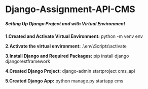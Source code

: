 # Django-Assignment-API-CMS

##### Setting Up Django Project and with Virtual Environment

**1.Created and Activate Virtual Environment:** python -m venv env

**2.Activate the virtual environment:** .\env\Scripts\activate

**3.Install Django and Required Packages:** pip install django djangorestframework

**4.Created Django Project:** django-admin startproject cms_api

**5.Created Django App:** python manage.py startapp cms
